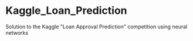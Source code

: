 # Kaggle_Loan_Prediction
Solution to the Kaggle "Loan Approval Prediction" competition using neural networks
